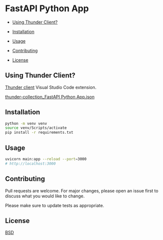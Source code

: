 # FastAPI Python App



* [Using Thunder Client?](#thunder-client)

* [Installation](#installation)

* [Usage](#usage)

* [Contributing](#contributing)

* [License](#license)

<a name="thunder-client"></a>
## Using Thunder Client?

[Thunder client](https://www.thunderclient.com/) Visual Studio Code extension.

[thunder-collection_FastAPI Python App.json](https://github.com/kkamara/fastapi-python-app/blob/main/thunder-collection_FastAPI%20Python%20App.json)

## Installation

```bash
python -m venv venv
source venv/Scripts/activate
pip install -r requirements.txt
```

## Usage

```bash
uvicorn main:app --reload --port=3000
# http://localhost:3000
```

## Contributing
Pull requests are welcome. For major changes, please open an issue first to discuss what you would like to change.

Please make sure to update tests as appropriate.

## License
[BSD](https://opensource.org/licenses/BSD-3-Clause)

